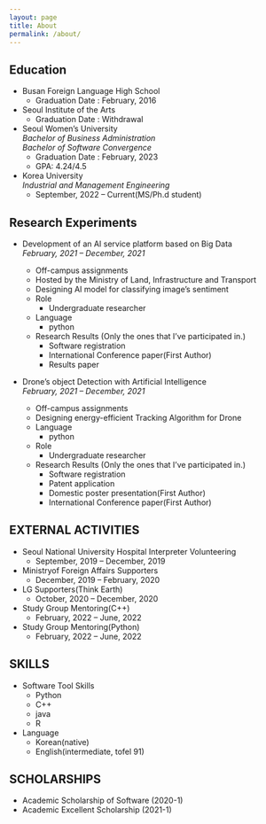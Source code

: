 ```yaml
---
layout: page
title: About
permalink: /about/
---
```



## Education

- Busan Foreign Language High School
	- Graduation Date : February, 2016
- Seoul Institute of the Arts
	- Graduation Date : Withdrawal
- Seoul Women’s University   
	    *Bachelor of Business Administration*   
	    *Bachelor of Software Convergence*
	- Graduation Date : February, 2023 
	- GPA: 4.24/4.5
- Korea University  
	    *Industrial and Management Engineering*
	- September, 2022 – Current(MS/Ph.d student)


## Research Experiments
 - Development of an AI service platform based on Big Data    
    *February, 2021 – December, 2021*
    - Off-campus assignments
    - Hosted by the Ministry of Land, Infrastructure and Transport
    - Designing AI model for classifying image’s sentiment
	- Role 
		- Undergraduate researcher
	- Language
		 - python
	- Research Results (Only the ones that I’ve participated in.)
		 - Software registration
		 - International Conference paper(First Author)
	     - Results paper

 - Drone’s object Detection with Artificial Intelligence   
    *February, 2021 – December, 2021*
	- Off-campus assignments
    - Designing energy-efficient Tracking Algorithm for Drone
    - Language
        - python
    - Role
        - Undergraduate researcher
    - Research Results (Only the ones that I’ve participated in.)
        - Software registration
        - Patent application
        - Domestic poster presentation(First Author)
        - International Conference paper(First Author)

## EXTERNAL ACTIVITIES
- Seoul National University Hospital Interpreter Volunteering 
	- September, 2019 – December, 2019 
- Ministryof Foreign Affairs Supporters  
	- December, 2019 – February, 2020 
- LG Supporters(Think Earth) 
	- October, 2020 – December, 2020 
- Study Group Mentoring(C++) 
	- February, 2022 – June, 2022
- Study Group Mentoring(Python) 
	- February, 2022 – June, 2022

## SKILLS
- Software Tool Skills
	- Python
	- C++
	- java
	- R
- Language
	- Korean(native)
	- English(intermediate, tofel 91)

## SCHOLARSHIPS
- Academic Scholarship of Software (2020-1)
- Academic Excellent Scholarship (2021-1)